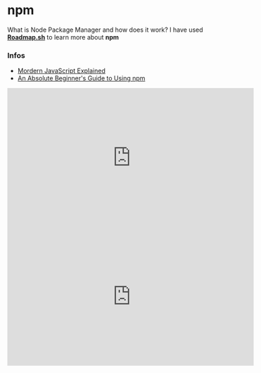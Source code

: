 # npm
What is Node Package Manager and how does it work? 
I have used **[Roadmap.sh](https://roadmap.sh/full-stack)** to learn more about **npm**

### Infos

- [Mordern JavaScript Explained](https://peterxjang.com/blog/modern-javascript-explained-for-dinosaurs.html)
- [An Absolute Beginner's Guide to Using npm](https://nodesource.com/blog/an-absolute-beginners-guide-to-using-npm)

<iframe width="560" height="315" src="https://www.youtube.com/embed/2V1UUhBJ62Y?si=lB0KBz1jxdiG9or4" title="YouTube video player" frameborder="0" allow="accelerometer; autoplay; clipboard-write; encrypted-media; gyroscope; picture-in-picture; web-share" referrerpolicy="strict-origin-when-cross-origin" allowfullscreen></iframe>

<iframe width="560" height="315" src="https://www.youtube.com/embed/jHDhaSSKmB0?si=BkB3euvwrqhDmEn4" title="YouTube video player" frameborder="0" allow="accelerometer; autoplay; clipboard-write; encrypted-media; gyroscope; picture-in-picture; web-share" referrerpolicy="strict-origin-when-cross-origin" allowfullscreen></iframe>